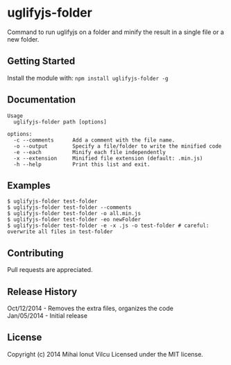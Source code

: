 # uglifyjs-folder

Command to run uglifyjs on a folder and minify the result in a single file or a new folder.

## Getting Started
Install the module with: `npm install uglifyjs-folder -g`


## Documentation
    Usage
      uglifyjs-folder path [options]

    options:
      -c --comments      Add a comment with the file name.
      -o --output        Specify a file/folder to write the minified code
      -e --each          Minify each file independently
      -x --extension     Minified file extension (default: .min.js)
      -h --help          Print this list and exit.
## Examples
    $ uglifyjs-folder test-folder
    $ uglifyjs-folder test-folder --comments
    $ uglifyjs-folder test-folder -o all.min.js
    $ uglifyjs-folder test-folder -eo newFolder
    $ uglifyjs-folder test-folder -e -x .js -o test-folder # careful: overwrite all files in test-folder

## Contributing
Pull requests are appreciated.

## Release History
Oct/12/2014 - Removes the extra files, organizes the code  
Jan/05/2014 - Initial release

## License
Copyright (c) 2014 Mihai Ionut Vilcu
Licensed under the MIT license.
